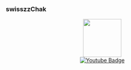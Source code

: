 ### swisszzChak
<div id="header" align="center">
  <img src="https://media1.tenor.com/m/bfOEyTxwK40AAAAC/work-computer.gif" width="100"/>
  <div id="badges">
  <a href="https://www.youtube.com/@Tongchaiswisszz" target=_blank">
    <img src="https://img.shields.io/badge/YouTube-red?style=for-the-badge&logo=youtube&logoColor=white" alt="Youtube Badge"/>
  </a>
  <div id="badges">
  <a href="[your-linkedin-URL](https://www.youtube.com/@Tongchaiswisszz)">
    <img src="https://komarev.com/ghpvc/?username=swisszzChak&style=flat-square&color=blue" alt=""/>
</div>
